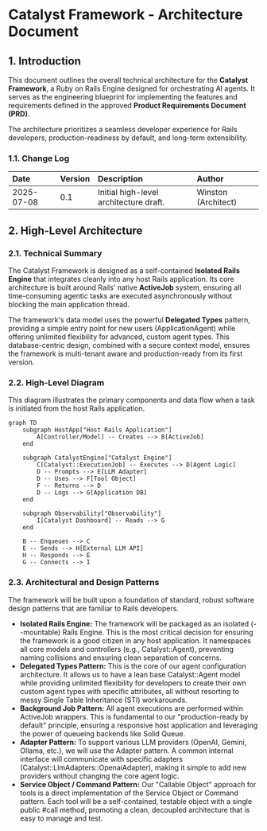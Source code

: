 # **Catalyst Framework - Architecture Document**

## **1. Introduction**

This document outlines the overall technical architecture for the **Catalyst Framework**, a Ruby on Rails Engine designed for orchestrating AI agents. It serves as the engineering blueprint for implementing the features and requirements defined in the approved **Product Requirements Document (PRD)**.

The architecture prioritizes a seamless developer experience for Rails developers, production-readiness by default, and long-term extensibility.

### **1.1. Change Log**

| Date | Version | Description | Author |
| :---- | :---- | :---- | :---- |
| 2025-07-08 | 0.1 | Initial high-level architecture draft. | Winston (Architect) |

## **2. High-Level Architecture**

### **2.1. Technical Summary**

The Catalyst Framework is designed as a self-contained **Isolated Rails Engine** that integrates cleanly into any host Rails application. Its core architecture is built around Rails' native **ActiveJob** system, ensuring all time-consuming agentic tasks are executed asynchronously without blocking the main application thread.

The framework's data model uses the powerful **Delegated Types** pattern, providing a simple entry point for new users (ApplicationAgent) while offering unlimited flexibility for advanced, custom agent types. This database-centric design, combined with a secure context model, ensures the framework is multi-tenant aware and production-ready from its first version.

### **2.2. High-Level Diagram**

This diagram illustrates the primary components and data flow when a task is initiated from the host Rails application.

```mermaid
graph TD
    subgraph HostApp["Host Rails Application"]
        A[Controller/Model] -- Creates --> B[ActiveJob]
    end

    subgraph CatalystEngine["Catalyst Engine"]
        C[Catalyst::ExecutionJob] -- Executes --> D[Agent Logic]
        D -- Prompts --> E[LLM Adapter]
        D -- Uses --> F[Tool Object]
        F -- Returns --> D
        D -- Logs --> G[Application DB]
    end

    subgraph Observability["Observability"]
        I[Catalyst Dashboard] -- Reads --> G
    end

    B -- Enqueues --> C
    E -- Sends --> H[External LLM API]
    H -- Responds --> E
    G -- Connects --> I
```

### **2.3. Architectural and Design Patterns**

The framework will be built upon a foundation of standard, robust software design patterns that are familiar to Rails developers.

* **Isolated Rails Engine:** The framework will be packaged as an isolated (--mountable) Rails Engine. This is the most critical decision for ensuring the framework is a good citizen in any host application. It namespaces all core models and controllers (e.g., Catalyst::Agent), preventing naming collisions and ensuring clean separation of concerns.
* **Delegated Types Pattern:** This is the core of our agent configuration architecture. It allows us to have a lean base Catalyst::Agent model while providing unlimited flexibility for developers to create their own custom agent types with specific attributes, all without resorting to messy Single Table Inheritance (STI) workarounds.
* **Background Job Pattern:** All agent executions are performed within ActiveJob wrappers. This is fundamental to our "production-ready by default" principle, ensuring a responsive host application and leveraging the power of queueing backends like Solid Queue.
* **Adapter Pattern:** To support various LLM providers (OpenAI, Gemini, Ollama, etc.), we will use the Adapter pattern. A common internal interface will communicate with specific adapters (Catalyst::LlmAdapters::OpenaiAdapter), making it simple to add new providers without changing the core agent logic.
* **Service Object / Command Pattern:** Our "Callable Object" approach for tools is a direct implementation of the Service Object or Command pattern. Each tool will be a self-contained, testable object with a single public #call method, promoting a clean, decoupled architecture that is easy to manage and test.